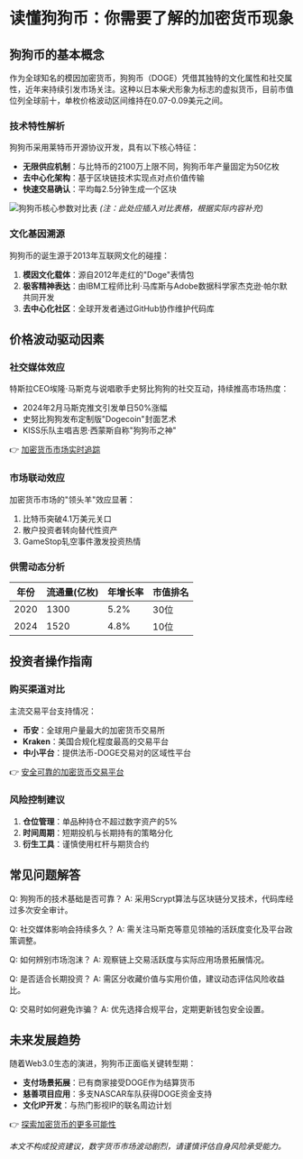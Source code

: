 # 读懂狗狗币：你需要了解的加密货币现象

## 狗狗币的基本概念

作为全球知名的模因加密货币，狗狗币（DOGE）凭借其独特的文化属性和社交属性，近年来持续引发市场关注。这种以日本柴犬形象为标志的虚拟货币，目前市值位列全球前十，单枚价格波动区间维持在0.07-0.09美元之间。

### 技术特性解析

狗狗币采用莱特币开源协议开发，具有以下核心特征：
- **无限供应机制**：与比特币的2100万上限不同，狗狗币年产量固定为50亿枚
- **去中心化架构**：基于区块链技术实现点对点价值传输
- **快速交易确认**：平均每2.5分钟生成一个区块

![狗狗币核心参数对比表](#) *(注：此处应插入对比表格，根据实际内容补充)*

### 文化基因溯源

狗狗币的诞生源于2013年互联网文化的碰撞：
1. **模因文化载体**：源自2012年走红的"Doge"表情包
2. **极客精神表达**：由IBM工程师比利·马库斯与Adobe数据科学家杰克逊·帕尔默共同开发
3. **去中心化社区**：全球开发者通过GitHub协作维护代码库

## 价格波动驱动因素

### 社交媒体效应

特斯拉CEO埃隆·马斯克与说唱歌手史努比狗狗的社交互动，持续推高市场热度：
- 2024年2月马斯克推文引发单日50%涨幅
- 史努比狗狗发布定制版"Dogecoin"封面艺术
- KISS乐队主唱吉恩·西蒙斯自称"狗狗币之神"

👉 [加密货币市场实时追踪](https://bit.ly/okx_welcome)

### 市场联动效应

加密货币市场的"领头羊"效应显著：
1. 比特币突破4.1万美元关口
2. 散户投资者转向替代性资产
3. GameStop轧空事件激发投资热情

### 供需动态分析

| 年份 | 流通量(亿枚) | 年增长率 | 市值排名 |
|------|--------------|----------|----------|
| 2020 | 1300         | 5.2%     | 30位     |
| 2024 | 1520         | 4.8%     | 10位     |

## 投资者操作指南

### 购买渠道对比

主流交易平台支持情况：
- **币安**：全球用户量最大的加密货币交易所
- **Kraken**：美国合规化程度最高的交易平台
- **中小平台**：提供法币-DOGE交易对的区域性平台

👉 [安全可靠的加密货币交易平台](https://bit.ly/okx_welcome)

### 风险控制建议

1. **仓位管理**：单品种持仓不超过数字资产的5%
2. **时间周期**：短期投机与长期持有的策略分化
3. **衍生工具**：谨慎使用杠杆与期货合约

## 常见问题解答

Q: 狗狗币的技术基础是否可靠？
A: 采用Scrypt算法与区块链分叉技术，代码库经过多次安全审计。

Q: 社交媒体影响会持续多久？
A: 需关注马斯克等意见领袖的活跃度变化及平台政策调整。

Q: 如何辨别市场泡沫？
A: 观察链上交易活跃度与实际应用场景拓展情况。

Q: 是否适合长期投资？
A: 需区分收藏价值与实用价值，建议动态评估风险收益比。

Q: 交易时如何避免诈骗？
A: 优先选择合规平台，定期更新钱包安全设置。

## 未来发展趋势

随着Web3.0生态的演进，狗狗币正面临关键转型期：
- **支付场景拓展**：已有商家接受DOGE作为结算货币
- **慈善项目应用**：多支NASCAR车队获得DOGE资金支持
- **文化IP开发**：与热门影视IP的联名周边计划

👉 [探索加密货币的更多可能性](https://bit.ly/okx_welcome)

*本文不构成投资建议，数字货币市场波动剧烈，请谨慎评估自身风险承受能力。*